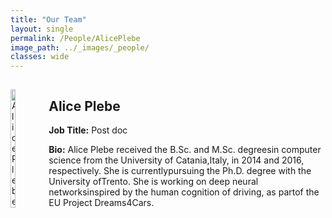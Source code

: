 ```yaml
---
title: "Our Team"
layout: single
permalink: /People/AlicePlebe
image_path: ../_images/_people/
classes: wide
---
```


<style>
div.biodata {
  display: flex;
  flex-direction: row;
  align-items: center;
}

.biodata img {
  object-fit: cover;
  border-radius: 2%;
}
</style>


<div class = "biodata">
    <img src="../_images/_people/alice_plebe.jpg" alt="Alice Plebe" width="20%" style="margin-right: 20px;">
    <div>
      <h2>Alice Plebe</h2>
      <p><strong>Job Title:</strong> Post doc</p>
      <p><strong>Bio:</strong> Alice Plebe received the B.Sc. and M.Sc. degreesin computer science from the University of Catania,Italy, in 2014 and 2016, respectively. She is currentlypursuing the Ph.D. degree with the University ofTrento. She is working on deep neural networksinspired by the human cognition of driving, as partof the EU Project Dreams4Cars. </p>
    </div>
</div>
